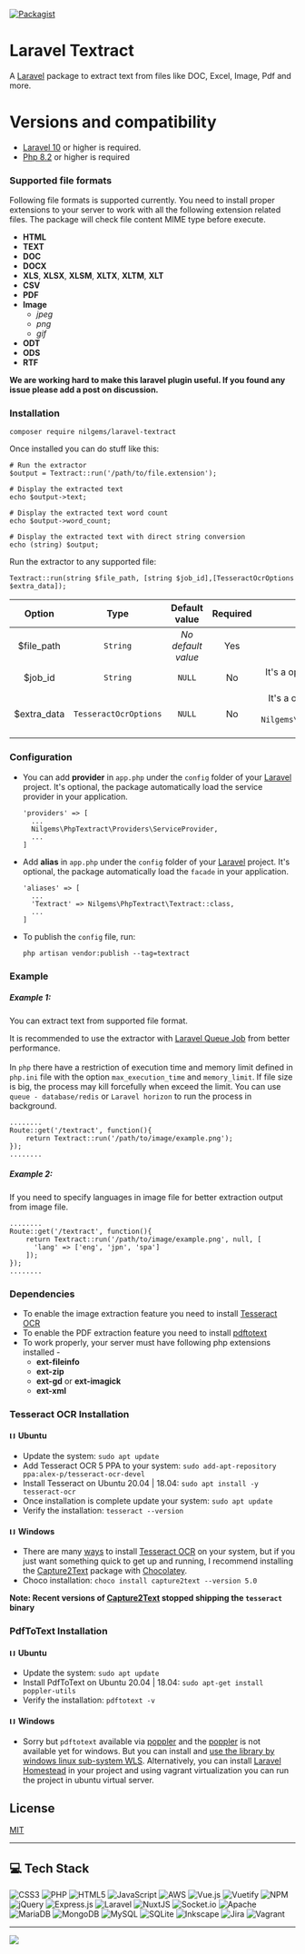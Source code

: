 [![Packagist](https://img.shields.io/packagist/v/nilgems/laravel-textract)](https://packagist.org/packages/nilgems/laravel-textract)
# Laravel Textract
A [Laravel](https://laravel.com) package to extract text from files like DOC, Excel, Image, Pdf and more.

# Versions and compatibility

- [Laravel 10](https://laravel.com) or higher is required.
- [Php 8.2]() or higher is required

### Supported file formats
Following file formats is supported currently. You need to install proper extensions
to your server to work with all the following extension related files. The package will 
check file content MIME type before execute.
- **HTML**
- **TEXT**
- **DOC**
- **DOCX**
- **XLS**, **XLSX**, **XLSM**, **XLTX**, **XLTM**, **XLT**
- **CSV**
- **PDF**
- **Image**
  - _jpeg_
  - _png_
  - _gif_
- **ODT**
- **ODS**
- **RTF**

**We are working hard to make this laravel plugin useful. If you found any issue please add a post on discussion.**

### Installation

``` 
composer require nilgems/laravel-textract
```
Once installed you can do stuff like this:
```
# Run the extractor
$output = Textract::run('/path/to/file.extension');

# Display the extracted text
echo $output->text;

# Display the extracted text word count
echo $output->word_count;

# Display the extracted text with direct string conversion
echo (string) $output;
```
Run the extractor to any supported file:
```
Textract::run(string $file_path, [string $job_id],[TesseractOcrOptions $extra_data]);
```
|   Option    |           Type            |   Default value    | Required |                                                                                                          Description                                                                                                           |
|:-----------:|:-------------------------:|:------------------:|:--------:|:------------------------------------------------------------------------------------------------------------------------------------------------------------------------------------------------------------------------------:|
| $file_path  |       ```String```        | _No default value_ |   Yes    |                                                                                              Text extractable file absolute path.                                                                                              |
|   $job_id   |       ```String```        |     ```NULL```     |    No    |                                                        It's a optional parameter. Extraction **job id**. If this option is blank the plugin will auto create the **ID**                                                        |
| $extra_data | ```TesseractOcrOptions``` |     ```NULL```     |    No    | It's a optional parameter. To pass extra parameter. If you are extracting a image file, you can mention languages and more by this ```Nilgems\PhpTextract\ExtractorService\Ocr\Contracts\TesseractOcrOptions``` **parameter**. |

### Configuration

- You can add **provider** in ```app.php``` under the ```config``` folder of your
[Laravel](https://laravel.com) project. It's optional, the package automatically load the service provider in your application. 
  ```
  'providers' => [
    ...
    Nilgems\PhpTextract\Providers\ServiceProvider,
    ...
  ]
  ```
- Add **alias** in ```app.php``` under the ```config``` folder of your
  [Laravel](https://laravel.com) project. It's optional, the package automatically load the ```facade``` in your application.
  ```
  'aliases' => [
    ...
    'Textract' => Nilgems\PhpTextract\Textract::class,
    ...
  ]
  ```
- To publish the ```config``` file, run:
  ```
  php artisan vendor:publish --tag=textract
  ```
### Example 

##### Example 1: 
You can extract text from supported file format.

It is recommended to use the extractor with [Laravel Queue Job](https://laravel.com/docs/9.x/queues#creating-jobs) from better performance. <br /><br />
In ```php``` there have a restriction of execution time and memory limit defined in ```php.ini``` file with the option ```max_execution_time``` and ```memory_limit```. If file size is big, the process may kill forcefully when exceed the limit. You can use ```queue - database/redis``` or ```Laravel horizon``` to run the process in background.
```
........
Route::get('/textract', function(){
    return Textract::run('/path/to/image/example.png');
});
........
```

##### Example 2:
If you need to specify languages in image file for better extraction output from image file.
```
........
Route::get('/textract', function(){
    return Textract::run('/path/to/image/example.png', null, [
      'lang' => ['eng', 'jpn', 'spa']
    ]);
});
........
```
### Dependencies
- To enable the image extraction feature you need to install [Tesseract OCR](https://github.com/tesseract-ocr/tesseract)
- To enable the PDF extraction feature you need to install [pdftotext](http://www.xpdfreader.com/download.html)
- To work properly, your server must have following php extensions installed -
  - **ext-fileinfo**
  - **ext-zip**
  - **ext-gd** or **ext-imagick**
  - **ext-xml**
### Tesseract OCR Installation
#### <img src="https://raw.githubusercontent.com/NilGems/laravel-textract/master/blobs/ubuntu.png" width="12"  alt="Ubuntu" /> Ubuntu
- Update the system: ```sudo apt update```
- Add Tesseract OCR 5 PPA to your system: ```sudo add-apt-repository ppa:alex-p/tesseract-ocr-devel```
- Install Tesseract on Ubuntu 20.04 | 18.04: ```sudo apt install -y tesseract-ocr```
- Once installation is complete update your system: ```sudo apt update```
- Verify the installation: ```tesseract --version```
#### <img src="https://raw.githubusercontent.com/NilGems/laravel-textract/master/blobs/windows.png" width="12"  alt="Ubuntu" /> Windows
- There are many [ways](https://github.com/tesseract-ocr/tesseract/wiki#windows) to install [Tesseract OCR](https://github.com/tesseract-ocr/tesseract) on your system, but if you just want something quick to get up and running, I recommend installing the [Capture2Text](https://chocolatey.org/packages/capture2text) package with [Chocolatey](https://chocolatey.org/). 
- Choco installation: ```choco install capture2text --version 5.0```

**Note: Recent versions of [Capture2Text](https://chocolatey.org/packages/capture2text) stopped shipping the ```tesseract``` binary**

### PdfToText Installation
#### <img src="https://raw.githubusercontent.com/NilGems/laravel-textract/master/blobs/ubuntu.png" width="12"  alt="Ubuntu" /> Ubuntu
- Update the system: ```sudo apt update```
- Install PdfToText on Ubuntu 20.04 | 18.04: ```sudo apt-get install poppler-utils```
- Verify the installation: ```pdftotext -v```
#### <img src="https://raw.githubusercontent.com/NilGems/laravel-textract/master/blobs/windows.png" width="12"  alt="Ubuntu" /> Windows
  - Sorry but ```pdftotext``` available via [poppler](https://poppler.freedesktop.org/) and the [poppler](https://poppler.freedesktop.org/) is not available yet for windows. But you can install and [use the library by windows linux sub-system WLS](https://towardsdatascience.com/poppler-on-windows-179af0e50150). Alternatively, you can install [Laravel Homestead](https://laravel.com/docs/9.x/homestead) in your project and using vagrant virtualization you can run the project in ubuntu virtual server.

## License

[MIT](https://choosealicense.com/licenses/mit/)

---
## 💻 Tech Stack
![CSS3](https://img.shields.io/badge/css3-%231572B6.svg?style=plastic&logo=css3&logoColor=white) ![PHP](https://img.shields.io/badge/php-%23777BB4.svg?style=plastic&logo=php&logoColor=white) ![HTML5](https://img.shields.io/badge/html5-%23E34F26.svg?style=plastic&logo=html5&logoColor=white) ![JavaScript](https://img.shields.io/badge/javascript-%23323330.svg?style=plastic&logo=javascript&logoColor=%23F7DF1E) ![AWS](https://img.shields.io/badge/AWS-%23FF9900.svg?style=plastic&logo=amazon-aws&logoColor=white) ![Vue.js](https://img.shields.io/badge/vuejs-%2335495e.svg?style=plastic&logo=vuedotjs&logoColor=%234FC08D) ![Vuetify](https://img.shields.io/badge/Vuetify-1867C0?style=plastic&logo=vuetify&logoColor=AEDDFF) ![NPM](https://img.shields.io/badge/NPM-%23000000.svg?style=plastic&logo=npm&logoColor=white) ![jQuery](https://img.shields.io/badge/jquery-%230769AD.svg?style=plastic&logo=jquery&logoColor=white) ![Express.js](https://img.shields.io/badge/express.js-%23404d59.svg?style=plastic&logo=express&logoColor=%2361DAFB) ![Laravel](https://img.shields.io/badge/laravel-%23FF2D20.svg?style=plastic&logo=laravel&logoColor=white) ![NuxtJS](https://img.shields.io/badge/Nuxt-black?style=plastic&logo=nuxt.js&logoColor=white) ![Socket.io](https://img.shields.io/badge/Socket.io-black?style=plastic&logo=socket.io&badgeColor=010101) ![Apache](https://img.shields.io/badge/apache-%23D42029.svg?style=plastic&logo=apache&logoColor=white) ![MariaDB](https://img.shields.io/badge/MariaDB-003545?style=plastic&logo=mariadb&logoColor=white) ![MongoDB](https://img.shields.io/badge/MongoDB-%234ea94b.svg?style=plastic&logo=mongodb&logoColor=white) ![MySQL](https://img.shields.io/badge/mysql-%2300f.svg?style=plastic&logo=mysql&logoColor=white) ![SQLite](https://img.shields.io/badge/sqlite-%2307405e.svg?style=plastic&logo=sqlite&logoColor=white) ![Inkscape](https://img.shields.io/badge/Inkscape-e0e0e0?style=plastic&logo=inkscape&logoColor=080A13) ![Jira](https://img.shields.io/badge/jira-%230A0FFF.svg?style=plastic&logo=jira&logoColor=white) ![Vagrant](https://img.shields.io/badge/vagrant-%231563FF.svg?style=plastic&logo=vagrant&logoColor=white)

---
[![](https://visitcount.itsvg.in/api?id=NilGems&icon=0&color=0)](https://visitcount.itsvg.in)
